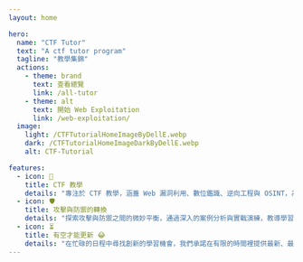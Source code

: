 ```yaml
---
layout: home

hero:
  name: "CTF Tutor"
  text: "A ctf tutor program"
  tagline: "教學集錦"
  actions:
    - theme: brand
      text: 查看總覽
      link: /all-tutor
    - theme: alt
      text: 開始 Web Exploitation
      link: /web-exploitation/
  image:
    light: /CTFTutorialHomeImageByDellE.webp
    dark: /CTFTutorialHomeImageDarkByDellE.webp
    alt: CTF-Tutorial

features:
  - icon: 🔐
    title: CTF 教學
    details: "專注於 CTF 教學，涵蓋 Web 漏洞利用、數位鑑識、逆向工程與 OSINT，為資安愛好者提供一站式實戰訓練與深入解析。"
  - icon: 🛡
    title: 攻擊與防禦的轉換
    details: "探索攻擊與防禦之間的微妙平衡，通過深入的案例分析與實戰演練，教導學習者如何從攻擊者的視角發掘安全漏洞，同時學習如何建立堅固的防禦策略，以保護資訊系統免受未來攻擊。"
  - icon: ⏳
    title: 有空才能更新 😂
    details: "在忙碌的日程中尋找創新的學習機會，我們承諾在有限的時間裡提供最新、最精確的 CTF 教學內容更新。因為只有在「有空」的時候，我們才能夠全心全意地致力於品質與教育的深度，確保每次更新都值得您的等待。"
---
```

